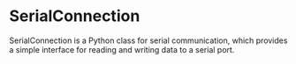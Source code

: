 # SerialConnection
 SerialConnection is a Python class for serial communication, which provides a simple interface for reading and writing data to a serial port.
